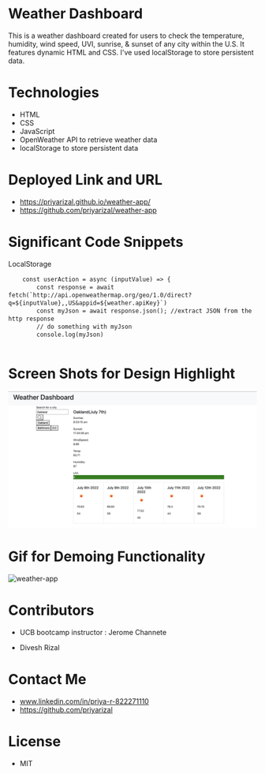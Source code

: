 
# Weather Dashboard

This is a weather dashboard created for users to check the temperature, humidity, wind speed, UVI, sunrise, & sunset of any city within the U.S. It features dynamic HTML and CSS. I've used localStorage to store persistent data. 

# Technologies

- HTML
- CSS
- JavaScript
- OpenWeather API to retrieve weather data
- localStorage to store persistent data


# Deployed Link and URL

- https://priyarizal.github.io/weather-app/
- https://github.com/priyarizal/weather-app

# Significant Code Snippets

LocalStorage

````
    const userAction = async (inputValue) => {
        const response = await fetch(`http://api.openweathermap.org/geo/1.0/direct?q=${inputValue},,US&appid=${weather.apiKey}`)
        const myJson = await response.json(); //extract JSON from the http response
        // do something with myJson
        console.log(myJson)


````

# Screen Shots for Design Highlight

![weather-app](./assets/1.png)

# Gif for Demoing Functionality

![weather-app](./assets/gif.gif)

# Contributors

- UCB bootcamp instructor : Jerome Channete

- Divesh Rizal

# Contact Me

- www.linkedin.com/in/priya-r-822271110
- https://github.com/priyarizal

# License

- MIT
